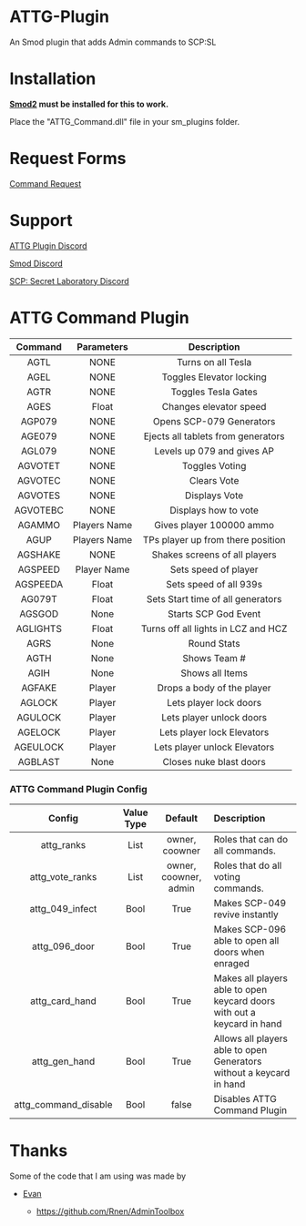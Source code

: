 # ATTG-Plugin
An Smod plugin that adds Admin commands to SCP:SL

# Installation
**[Smod2](https://github.com/Grover-c13/Smod2) must be installed for this to work.**

Place the "ATTG_Command.dll" file in your sm_plugins folder.
# Request Forms

[Command Request](https://goo.gl/forms/GW8Ic4UplluDDP592) 

# Support

[ATTG Plugin Discord](https://discord.gg/8bjsvST)

[Smod Discord](https://discord.gg/nJRA2CT)

[SCP: Secret Laboratory Discord](https://discord.gg/scpsl )


# ATTG Command Plugin
| Command      | Parameters| Description |
| :-------------: | :---------: | :---------: | 
| AGTL | NONE | Turns on all Tesla |
| AGEL | NONE | Toggles Elevator locking |
| AGTR | NONE | Toggles Tesla Gates |
| AGES | Float | Changes elevator speed |
| AGP079 | NONE | Opens SCP-079 Generators |
| AGE079 | NONE | Ejects all tablets from generators |
| AGL079 | NONE | Levels up 079 and gives AP |
| AGVOTET | NONE | Toggles Voting  |
| AGVOTEC | NONE| Clears Vote |
| AGVOTES | NONE | Displays Vote |
| AGVOTEBC| NONE | Displays how to vote |
| AGAMMO | Players Name | Gives player 100000 ammo|
| AGUP | Players Name | TPs player up from there position |
| AGSHAKE | NONE | Shakes screens of all players |
| AGSPEED | Player Name | Sets speed of player |
| AGSPEEDA | Float | Sets speed of all 939s |
| AG079T | Float | Sets Start time of all generators|
| AGSGOD | None | Starts SCP God Event|
| AGLIGHTS| Float| Turns off all lights in LCZ and HCZ |
| AGRS| None | Round Stats |
| AGTH| None | Shows Team # |
| AGIH| None | Shows all Items |
| AGFAKE | Player| Drops a body of the player |
| AGLOCK | Player | Lets player lock doors|
| AGULOCK | Player | Lets player unlock doors|
| AGELOCK | Player | Lets player lock Elevators|
| AGEULOCK | Player | Lets player unlock Elevators|
| AGBLAST | None | Closes nuke blast doors|

### ATTG Command Plugin Config
| Config        | Value Type | Default | Description |
| :-------------: | :---------: | :---------: |:------ |
| attg_ranks | List | owner, coowner | Roles that can do all commands. |
| attg_vote_ranks | List | owner, coowner, admin | Roles that do all voting commands. |
| attg_049_infect | Bool | True | Makes SCP-049 revive instantly |
| attg_096_door | Bool | True | Makes SCP-096 able to open all doors when enraged |
| attg_card_hand | Bool | True | Makes all players able to open keycard doors with out a keycard in hand |
| attg_gen_hand | Bool | True | Allows all players able to open Generators without a keycard in hand |
| attg_command_disable | Bool | false | Disables ATTG Command Plugin |

# Thanks
Some of the code that I am using was made by 

* [Evan](https://github.com/Rnen)

  * https://github.com/Rnen/AdminToolbox
  
